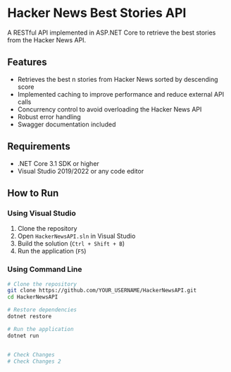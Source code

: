 # Hacker News Best Stories API

A RESTful API implemented in ASP.NET Core to retrieve the best stories from the Hacker News API.

## Features

- Retrieves the best n stories from Hacker News sorted by descending score
- Implemented caching to improve performance and reduce external API calls
- Concurrency control to avoid overloading the Hacker News API
- Robust error handling
- Swagger documentation included

## Requirements

- .NET Core 3.1 SDK or higher
- Visual Studio 2019/2022 or any code editor

## How to Run

### Using Visual Studio
1. Clone the repository
2. Open `HackerNewsAPI.sln` in Visual Studio
3. Build the solution (`Ctrl + Shift + B`)
4. Run the application (`F5`)

### Using Command Line
```bash
# Clone the repository
git clone https://github.com/YOUR_USERNAME/HackerNewsAPI.git
cd HackerNewsAPI

# Restore dependencies
dotnet restore

# Run the application
dotnet run


# Check Changes
# Check Changes 2
